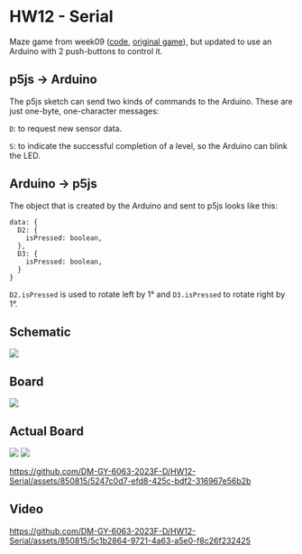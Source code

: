 # HW12 - Serial

Maze game from week09 ([code](https://github.com/DM-GY-6063-2023F-D/week09/tree/main/play-maze), [original game](https://dm-gy-6063-2023f-d.github.io/week09/play-maze/)), but updated to use an Arduino with 2 push-buttons to control it.

## p5js -> Arduino

The p5js sketch can send two kinds of commands to the Arduino. These are just one-byte, one-character messages:

```D```: to request new sensor data.

```S```: to indicate the successful completion of a level, so the Arduino can blink the LED.

## Arduino -> p5js

The object that is created by the Arduino and sent to p5js looks like this:

```
data: {
  D2: {
    isPressed: boolean,
  },
  D3: {
    isPressed: boolean,
  }
}
```

```D2.isPressed``` is used to rotate left by 1° and ```D3.isPressed``` to rotate right by 1°.

## Schematic

![](./imgs/HW12-Serial_sch.jpg)

## Board

![](./imgs/HW12-Serial_bb.jpg)

## Actual Board

![](./imgs/HW12-Serial_00.jpg)
![](./imgs/HW12-Serial_01.jpg)

https://github.com/DM-GY-6063-2023F-D/HW12-Serial/assets/850815/5247c0d7-efd8-425c-bdf2-316967e56b2b

## Video

https://github.com/DM-GY-6063-2023F-D/HW12-Serial/assets/850815/5c1b2864-9721-4a63-a5e0-f8c26f232425

